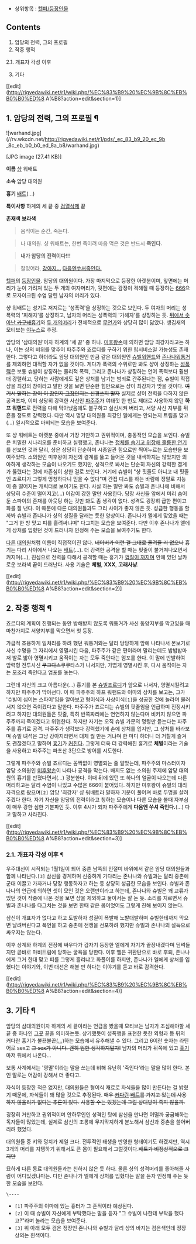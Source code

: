   * 상위항목 : [헬퍼/등장인물](%ED%97%AC%ED%8D%BC/%EB%93%B1%EC%9E%A5%EC%9D%B8%EB%AC%BC.md)  

## Contents

    

1. 암당의 전력, 그의 프로필 
2. 작중 행적 
    

2.1. 개표자 각성 이후

3. 기타 

[[edit](http://rigvedawiki.net/r1/wiki.php/%EC%83%B9%20%EC%9B%8C%EB%B0%B0%ED%8
A%B8?action=edit&section=1)]

## 1. 암당의 전력, 그의 프로필 ¶

  

![warhand.jpg](//rv.wkcdn.net/http://rigvedawiki.net/r1/pds/_ec_83_b9_20_ec_9b
_8c_eb_b0_b0_ed_8a_b8/warhand.jpg)

[JPG image (27.41 KB)]

  

**이름**
[샹](%EC%8D%85.md) 워배트

**소속**
암당 대의원

**흉기**
[배트](%EC%A2%86.md)(...)

**특이사항**
하계의 세 끝 중 [검열삭제](%EC%A2%86.md) 끝

**존재색**
**보라색**
  

> 움직이는 순간, 죽는다.

  

> 나 대의원. 샹 워배트는, 한번 죽이려 마음 먹은 것은 반드시 **죽인다.**

  

> **내가 암당의 전력이다!!!**

  

> 잘있어라, [강아지...](%ED%8C%8C%EC%A3%BC%EC%A3%BC.md) [다음엔쑤셔죽인다.](%EC%82%AC%EB%A7%9D%20%ED%94%8C%EB%9E%98%EA%B7%B8.md)

  
[헬퍼](%ED%97%AC%ED%8D%BC.md)의
[등장인물](%ED%97%AC%ED%8D%BC/%EB%93%B1%EC%9E%A5%EC%9D%B8%EB%AC%BC.md). 암당의
대의원이다. 가장 마지막으로 등장한 아랫분이며, 앞면에는 머리가 눈이 가려져 있는 두 개의 여자머리가, 뒷편에는 감정이 격해질 때 등장하는
[666](666.md)으로 모자이크된 수염 달린 남자의 머리가 있다.

  

샹 워배트는 성기로 저지르는 '성폭력'을 상징하는 것으로 보인다. 두 여자의 머리는 성폭력의 '피해자'를 상징하고, 남자의 머리는 성폭력의
'가해자'를 상징하는 듯. [뒤에서 솟아난 <del>카구네</del>흉기](%EC%9E%90%EC%A7%80.md)와 [두 개의머리](%EA%B3%A0%ED%99%98.md)가 전체적으로 [무언가](%EB%84%A4%EC%98%A4%EC%95%94%EC%8A%A4%ED%8A%B8%EB%A1%B1%EC%82%AC%EC%9D%B4%ED%81%B4%EB%A1%A0%EC%A0%9C%ED%8A%B8%EC%95%94%EC%8A%A4%ED%8A%B8%EB%A1%B1%ED%8F%AC.md)와 상당히 많이 닮았다. 생김새의 모티브는
[야누스](%EC%95%BC%EB%88%84%EC%8A%A4.md)로 추정.

  

암당의 '삼대의원'이자 하계의 '세 끝' 중 하나. [미후왕손](%EB%AF%B8%ED%9B%84%EC%99%95%20%EC%86%90.md)에 의하면 암당 최강자라고는 하나, 이는 샹의 비위를
맞추어 파주주와 죠르디를 구하기 위한 립서비스일 가능성도 존재한다. 그렇다고 하더라도 암당 대의원인 만큼 같은 대의원인 [슈빌워핸드](%EC%8A%88%EB%B9%8C%20%EC%9B%8C%ED%95%B8%EB%93%9C.md)와 [존나나워통거](%EC%A1%B4%EB%82%98%EB%82%98%20%EC%9B%8C%ED%86%B5%EA%B1%B0.md)를 제외하면
대적할 자가 없을 것이다. 게다가 폭력의 수위로만 봐도 샹이 상징하는
[성폭력](%EC%84%B1%ED%8F%AD%EB%A0%A5.md)은 보통 슈빌이 상징하는 물리적 폭력, 그리고 존나나가 상징하는 언어
폭력보다 훨씬 더 강렬하고, 당하는 사람에게도 깊은 상처를 남기는 범죄로 간주된다는 점, 슈빌이 직접 샹을 최강의 창이라고 말한 것을 보면
단순한 힘만으로는 샹이 최강자가 맞을 것이다. <del>여기서 말하는 창이 이 [창](%EC%B0%BD.md)인지 [그창](%EC%84%B1%EA%B8%B0.md)인지는 신경쓰지 말자</del> 실제로 샹이 전력을 다하지 않은 공격조차, 이미 상당히
강력한 사신인 [파주주](%ED%8C%8C%EC%A3%BC%EC%A3%BC.md)가 여태껏 한 번도 제대로 사용하지 않던 **하프
워핸드**로 전력을 다해 막아냈음에도 불구하고 실신시켜 버리고, 서양 사신 지부를 뒤흔들 정도로 강력했다. 다만 역시 명당 대의원들 최강인
엘에게는 안되는지 트림을 맞고(...) 일시적으로 마비되는 모습을 보여준다.

  

또 샹 워배트는 아랫분 중에서 가장 거만하고 권위적이며, 충동적인 모습을 보인다. 슈빌은 치밀한 시나리오를 준비하고 실행했고, 존나나는
[정체를 숨기고 위장해 훌륭한 연기](%EB%A7%88%ED%8A%B8%28%ED%97%AC%ED%8D%BC%29.md)를 선보인 것과
달리, 샹은 상당히 단순하며 시종일관 힘으로만 찍어누르는 모습만을 보여주었다. 소의원인 미후왕이 자신의 결계를 뚫고 들어온 것을 내색하지는
않았지만 의아하게 생각하는 모습이 나오기도 했지만, 성격으로 봐서는 단순히 자신의 강력한 결계가 뚫렸다는 것에 자존심이 상한 걸로 보인다.
거기에 슈빌이 "샹 핏줄도 아니고 내 핏줄인 죠르디가 그렇게 멍청하다니 믿을 수 없다"며 간접 디스를 하는 바람에 정말로 지능이 좀 떨어지는
캐릭터로 보이기도 한다. 사실 하는 말만 봐도 슈빌과 존나나에 비해서 상당히 수준이 떨어지고(...) 어감이 강한 말만 사용한다. 당장
사신들 앞에서 미리 숨어둔 스파이의 존재를 아웃팅 하는 것만 봐도 좀 생각이 없다. 성격도 굉장히 급한 편이고 화를 잘 낸다. 이 때문에
다른 대의원들과도 그리 사이가 좋지 않은 듯. 성급한 행동을 할 까봐 슈빌과 존나나가 샹의 성질을 달래는 듯한 양상이다. 존나나가 엘에게
맞았을 때는 "그거 한 방 맞고 피를 흘려싸냐며" 다그치는 모습을 보여준다. 다만 이후 존나나가 엘에게 상처를 입혔던 것이 드러나자 인정해
주는 모습을 보여주기도 한다.

  

[다른](%EC%8A%88%EB%B9%8C%20%EC%9B%8C%ED%95%B8%EB%93%9C.md)
[대의원](%EC%A1%B4%EB%82%98%EB%82%98%20%EC%9B%8C%ED%86%B5%EA%B1%B0.md)처럼 이름이
직접적이진 않다. <del>네이버가 이런 걸 그대로 올려줄 리 없으니</del> 흉기는 다리 사이에서 나오는
[배트](%EC%A2%86.md)(...). 더 강력한 공격을 할 때는 핏줄이 불거져나오면서 커지며(...), 진심으로 전력을 다해서
공격할 때는 흉기가 [껍질이 까지며](%ED%8F%AC%EA%B2%BD.md) 안에 있던 날카로운 보라색 끝이 드러난다. 사용 기술은
**체벌**, **XXX**, **고래사냥**.

  

[[edit](http://rigvedawiki.net/r1/wiki.php/%EC%83%B9%20%EC%9B%8C%EB%B0%B0%ED%8
A%B8?action=edit&section=2)]

## 2. 작중 행적 ¶

죠르디의 계획이 진행되는 동안 방해받지 않도록 워통거가 사신 동양지부를 막고있을 때 마찬가지로 서양지부를 막으면서 첫 등장.

  

가급적 조용하게 일처리를 하려 했던 워통거와는 달리 당당하게 앞에 나타나서 본보기로 사신 수명을 그 자리에서 영멸시킨 다음, 파주주가 같은
편이라며 말리는데도 밥밥밥마저 발로 밟아 영멸시키고 움직이는 자는 모두 죽인다는 엄포를 한다. 이 말에 반발하여 암력형 전투사신
<del>쿠크다스</del>쿠쿠타스가 나서지만, 가볍게 영멸시킨 후, 다시 움직이는 자는 모조리 죽인다고 엄포를 놓는다.

  

그런데 자신의 크고 아름다운(...) 흉기를 본 [슈빌죠르디](%EC%8A%88%EB%B9%8C%20%EC%A3%A0%EB%A5%B4%EB%94%94.md)가 앞으로 나서자, 영멸시킬려고
하지만 파주주가 막아선다. 이 때 파주주의 하프 워핸드와 이마의 상처를 보고는, 그가 '슈빌이 심어논 스파이'임을 알아보고 형이식과
사상이식`[1]`을 성공한 것에 놀라며 물러서지 않으면 죽이겠다고 말한다. 파주주가 죠르디는 슈빌의 핏줄임을 언급하며 진정시키려고 하지만
대의원들은 핏줄, 특히 반쪽짜리에는 연연하지 않는다며 비키지 않으면 파주주까지 죽이겠다고 위협한다. 하지만 자기는 오직 슈빌 가문의 명령만
듣는다는 파주주를 흉기로 공격. 파주주가 생각보다 강력했기에 손에 상처를 입지만, 그 상처를 바라보며 슈빌 녀석은 그냥 강아지라면서 대체 뭘
만든 거냐며 한 마디 하더니 더 거칠게 즐겨도 괜찮겠다고 말하며 [흉기](%EC%9D%8C%EA%B2%BD.md)가
[커진다](%EB%B0%9C%EA%B8%B0.md). 그렇게 더욱 더 강력해진 흉기로 **체벌**이라는 기술을 사용하고 파주주는 파초산
3단으로 방어를 시도한다.

  

그렇게 파주주와 슈빌 죠르디는 꼼짝없이 영멸되는 줄 알았는데, 파주주의 마스터이자 암당 소의원인 [미후왕손](%EB%AF%B8%ED%9B%84%EC%99%95%20%EC%86%90.md)이 나타나 공격을 막는다. 배지도 없는 소의원 주제에
암당 대의원의 흉기를 만졌다면서(...) 광분한다. 이때 뒤에 있던 또 하나의 얼굴이 나오는데 다른 머리하고는 달리 수염이 나있고 수많은
666이 붙어있다. 하지만 미후왕이 슈빌의 대리자격으로 왔으며`[2]` 암당 '최강자' 샹 워배트라 말하자 기분이 풀어져 바로 두명을
살려주겠다 한다. 자기 자신을 암당의 전력이라고 칭하는 모습이나 다른 모습을 볼때 자부심이 매우 강한 심한 기분파인 듯. 이후 4시가 되자
파주주에게 **다음엔 쑤셔 죽인다.**(...) 다고 말하고 사라진다.

  

[[edit](http://rigvedawiki.net/r1/wiki.php/%EC%83%B9%20%EC%9B%8C%EB%B0%B0%ED%8
A%B8?action=edit&section=3)]

### 2.1. 개표자 각성 이후 ¶

우주대선이 시작되는 1월1일이 되어 중촌 남쪽의 인절미 바위에서 같은 암당 대의원들과 함께 나타난다.`[3]` 삼신을 경계하며 신중하게
기다리는 존나나와 슈빌과는 달리 중촌에 군대 이끌고 가자거나 당장 행동하자고 하는 등 상당히 성급한 모습을 보인다. 슈빌과 존나나의 언급에
의하면 셋이 모인 것은 오랜만이라고 하는데, 존나나와 슈빌은 꽤 교류가 있던 것이 작중에 나온 것을 보면 샹을 제외하고 둘이서는 잘 논 듯.
소리를 지르면서 슈빌과 존나나를 다그치는 것을 보면 한때 같은 몸이었어도 그렇게 친해 보이지 않는다.

  

삼신이 개표자가 없다고 하고 도발하자 성질이 폭발해 노발대발하며 슈빌한테까지 막으면 날려버린다고 폭언을 하고 중촌에 전쟁을 선포하려 했지만
슈빌과 존나나의 설득으로 싸우지는 않는다.

  

이후 상계와 하계의 전장에 싸우다가 갑자기 등장한 엘에게 자기가 끝장내겠다며 덤벼들지만 곧바로 마비트림에 당하는 굴욕을 당한다. 이후 엘은
귀환탄으로 바로 후퇴, 존나나에게 그거 한대 맞고 피를 그렇게 흘리냐고 화풀이를 하지만, 존나나가 엘에게 상처를 입혔다는 이야기와, 이번
대선은 해볼 만 하다는 이야기를 듣고 바로 감격한다.

  

[[edit](http://rigvedawiki.net/r1/wiki.php/%EC%83%B9%20%EC%9B%8C%EB%B0%B0%ED%8
A%B8?action=edit&section=4)]

## 3. 기타 ¶

암당의 삼대의원이자 하계의 세 끝이라는 언급을 봤을때 모티브는 남자가 조심해야할 세 끝 중 하나인 [그곳](%EC%A2%86.md)
끝을 의미하는듯. 상기했듯이 성폭행을 표현한 듯한 외형과 등 뒤의 커다란 흉기가
불끈불끈[(...)](%EB%B0%9C%EA%B8%B0.md)하는 모습에서 유추해낼 수 있다. 그리고 6이란 숫자는 라틴어로 sex고
<del>그 sex가 아니다. 괜히 엄한 생각하지말자!</del> 남자의 머리가 뒤쪽에 있고
[흉기](%EC%9E%90%EC%A7%80.md)마저 뒤에서 나온다...

  

보통 사계에서는 '영멸'이라는 말을 쓰는데 비해 유난히 '죽인다'라는 말을 많이 한다. 본인 말로는 어감이 강해서 더 좋다고.

  

자식이 등장한 적은 없지만, 대의원들은 형이식 재료로 자식들을 많이 만든다는 걸 밝혔기 때문에, 자식들이 꽤 많을 것으로 추정된다.
<del>매우 [커다란](%EB%8C%80%EB%AC%BC.md) [배트](%EC%9E%90%EC%A7%80.md)를 가지고
있는데 사용하지 않을리가 없다는 추론이 있다.</del> <del>사용할 수는 있겠는데 그럼 상대방이 죽지 않을까.</del>

  

굉장히 거만하고 권위적이며 안하무인인 성격인 탓에 삼신을 만나면 어떨까 궁금해하는 독자들이 많았는데, 실제로 삼신의 조롱에 무지막지하게
분노해서 삼신과 중촌을 쓸어버리려 했었다.

  

대의원들 중 키와 덩치가 제일 크다. 전투적인 태생을 반영한 형태이기도 하겠지만, 역시 3개의 머리를 지탱하기 위해서도 큰 몸이 필요해서
그럴것이다.<del>배트가 비정상적으로 크지만</del>

  

묘하게 다른 동료 대의원들과는 친하지 않은 듯 하다. 물론 샹의 성격머리를 좋아해줄 사람이 어디있겠냐마는. 다만 존나나가 엘에게 상처를
입혔다는 말을 듣자 인정해 주는 듯한 모습을 보인다.

`\----`

  * `[1]` 파주주의 이마에 있는 흉터가 그 흔적이라 예상된다.
  * `[2]` 이 때 슈빌이 자신에게 부탁했다는 말을 듣자 "그 슈빌이 나한테 부탁을 했다고?"라며 놀라는 모습을 보여준다.
  * `[3]` 위 아래 모두 검은 정장인 존나나와 슈빌과 달리 샹의 바지는 검은색인데 정장 상의는 흰색이다.


